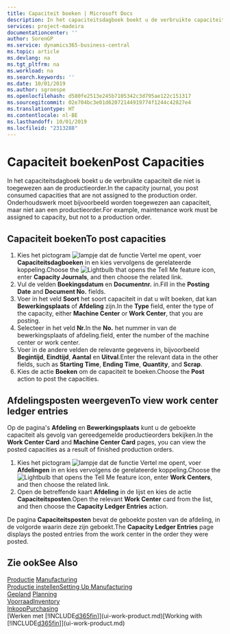 ```yaml
---
title: Capaciteit boeken | Microsoft Docs
description: In het capaciteitsdagboek boekt u de verbruikte capaciteit die niet is toegewezen aan de productieorder. Onderhoudswerk moet bijvoorbeeld worden toegewezen aan capaciteit, maar niet aan een productieorder.
services: project-madeira
documentationcenter: ''
author: SorenGP
ms.service: dynamics365-business-central
ms.topic: article
ms.devlang: na
ms.tgt_pltfrm: na
ms.workload: na
ms.search.keywords: ''
ms.date: 10/01/2019
ms.author: sgroespe
ms.openlocfilehash: d580fe2513e245b7105342c3d795ae122c151317
ms.sourcegitcommit: 02e704bc3e01d62072144919774f1244c42827e4
ms.translationtype: HT
ms.contentlocale: nl-BE
ms.lasthandoff: 10/01/2019
ms.locfileid: "2313288"
---
```

# <a name="post-capacities"></a><span data-ttu-id="f9115-104">Capaciteit boeken</span><span class="sxs-lookup"><span data-stu-id="f9115-104">Post Capacities</span></span>
<span data-ttu-id="f9115-105">In het capaciteitsdagboek boekt u de verbruikte capaciteit die niet is toegewezen aan de productieorder.</span><span class="sxs-lookup"><span data-stu-id="f9115-105">In the capacity journal, you post consumed capacities that are not assigned to the production order.</span></span> <span data-ttu-id="f9115-106">Onderhoudswerk moet bijvoorbeeld worden toegewezen aan capaciteit, maar niet aan een productieorder.</span><span class="sxs-lookup"><span data-stu-id="f9115-106">For example, maintenance work must be assigned to capacity, but not to a production order.</span></span>  

## <a name="to-post-capacities"></a><span data-ttu-id="f9115-107">Capaciteit boeken</span><span class="sxs-lookup"><span data-stu-id="f9115-107">To post capacities</span></span>  
1.  <span data-ttu-id="f9115-108">Kies het pictogram ![lampje dat de functie Vertel me opent](media/ui-search/search_small.png "Vertel me wat u wilt doen"), voer **Capaciteitsdagboeken** in en kies vervolgens de gerelateerde koppeling.</span><span class="sxs-lookup"><span data-stu-id="f9115-108">Choose the ![Lightbulb that opens the Tell Me feature](media/ui-search/search_small.png "Tell me what you want to do") icon, enter **Capacity Journals**, and then choose the related link.</span></span>  
2.  <span data-ttu-id="f9115-109">Vul de velden **Boekingsdatum** en **Documentnr.** in.</span><span class="sxs-lookup"><span data-stu-id="f9115-109">Fill in the **Posting Date** and **Document No.** fields.</span></span>  
3.  <span data-ttu-id="f9115-110">Voer in het veld **Soort** het soort capaciteit in dat u wilt boeken, dat kan **Bewerkingsplaats** of **Afdeling** zijn.</span><span class="sxs-lookup"><span data-stu-id="f9115-110">In the **Type** field, enter the type of the capacity, either **Machine Center** or **Work Center**, that you are posting.</span></span>  
4.  <span data-ttu-id="f9115-111">Selecteer in het veld **Nr.**</span><span class="sxs-lookup"><span data-stu-id="f9115-111">In the **No.**</span></span> <span data-ttu-id="f9115-112">het nummer in van de bewerkingsplaats of afdeling.</span><span class="sxs-lookup"><span data-stu-id="f9115-112">field, enter the number of the machine center or work center.</span></span>  
5.  <span data-ttu-id="f9115-113">Voer in de andere velden de relevante gegevens in, bijvoorbeeld **Begintijd**, **Eindtijd**, **Aantal** en **Uitval**.</span><span class="sxs-lookup"><span data-stu-id="f9115-113">Enter the relevant data in the other fields, such as **Starting Time**, **Ending Time**, **Quantity**, and **Scrap**.</span></span>  
6.  <span data-ttu-id="f9115-114">Kies de actie **Boeken** om de capaciteit te boeken.</span><span class="sxs-lookup"><span data-stu-id="f9115-114">Choose the **Post** action to post the capacities.</span></span>  

## <a name="to-view-work-center-ledger-entries"></a><span data-ttu-id="f9115-115">Afdelingsposten weergeven</span><span class="sxs-lookup"><span data-stu-id="f9115-115">To view work center ledger entries</span></span>  
<span data-ttu-id="f9115-116">Op de pagina's **Afdeling** en **Bewerkingsplaats** kunt u de geboekte capaciteit als gevolg van gereedgemelde productieorders bekijken.</span><span class="sxs-lookup"><span data-stu-id="f9115-116">In the **Work Center Card** and **Machine Center Card** pages, you can view the posted capacities as a result of finished production orders.</span></span>    
1.  <span data-ttu-id="f9115-117">Kies het pictogram ![lampje dat de functie Vertel me opent](media/ui-search/search_small.png "Vertel me wat u wilt doen"), voer **Afdelingen** in en kies vervolgens de gerelateerde koppeling.</span><span class="sxs-lookup"><span data-stu-id="f9115-117">Choose the ![Lightbulb that opens the Tell Me feature](media/ui-search/search_small.png "Tell me what you want to do") icon, enter **Work Centers**, and then choose the related link.</span></span>  
2.  <span data-ttu-id="f9115-118">Open de betreffende kaart **Afdeling** in de lijst en kies de actie **Capaciteitsposten**.</span><span class="sxs-lookup"><span data-stu-id="f9115-118">Open the relevant **Work Center** card from the list, and then choose the **Capacity Ledger Entries** action.</span></span>  

<span data-ttu-id="f9115-119">De pagina **Capaciteitsposten** bevat de geboekte posten van de afdeling, in de volgorde waarin deze zijn geboekt.</span><span class="sxs-lookup"><span data-stu-id="f9115-119">The **Capacity Ledger Entries** page displays the posted entries from the work center in the order they were posted.</span></span>   

## <a name="see-also"></a><span data-ttu-id="f9115-120">Zie ook</span><span class="sxs-lookup"><span data-stu-id="f9115-120">See Also</span></span>  
<span data-ttu-id="f9115-121">[Productie](production-manage-manufacturing.md)  </span><span class="sxs-lookup"><span data-stu-id="f9115-121">[Manufacturing](production-manage-manufacturing.md)  </span></span>  
[<span data-ttu-id="f9115-122">Productie instellen</span><span class="sxs-lookup"><span data-stu-id="f9115-122">Setting Up Manufacturing</span></span>](production-configure-production-processes.md)  
<span data-ttu-id="f9115-123">[Gepland](production-planning.md)    </span><span class="sxs-lookup"><span data-stu-id="f9115-123">[Planning](production-planning.md)    </span></span>  
[<span data-ttu-id="f9115-124">Voorraad</span><span class="sxs-lookup"><span data-stu-id="f9115-124">Inventory</span></span>](inventory-manage-inventory.md)  
[<span data-ttu-id="f9115-125">Inkoop</span><span class="sxs-lookup"><span data-stu-id="f9115-125">Purchasing</span></span>](purchasing-manage-purchasing.md)  
<span data-ttu-id="f9115-126">[Werken met [!INCLUDE[d365fin](includes/d365fin_md.md)]](ui-work-product.md)</span><span class="sxs-lookup"><span data-stu-id="f9115-126">[Working with [!INCLUDE[d365fin](includes/d365fin_md.md)]](ui-work-product.md)</span></span>
